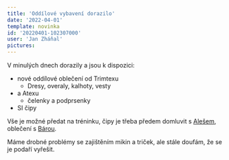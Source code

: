 ```yaml
---
title: 'Oddílové vybavení dorazilo'
date: '2022-04-01'
template: novinka
id: '20220401-102307000'
user: 'Jan Zháňal'
pictures:
---
```

V minulých dnech dorazily a jsou k dispozici:

*   nové oddílové oblečení od Trimtexu
    *   Dresy, overaly, kalhoty, vesty
*   a Atexu
    *   čelenky a podprsenky
*   SI čipy

Vše je možné předat na tréninku, čipy je třeba předem domluvit s [Alešem](https://members.eob.cz/zbm/view_address.php?id=337), oblečení s [Bárou](https://members.eob.cz/zbm/view_address.php?id=251).

Máme drobné problémy se zajištěním mikin a triček, ale stále doufám, že se je podaří vyřešit.

